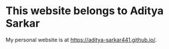 # This website belongs to Aditya Sarkar
My personal website is at https://aditya-sarkar441.github.io/. 
